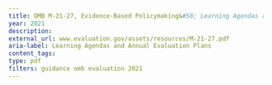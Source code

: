 ```yaml
---
title: OMB M-21-27, Evidence-Based Policymaking&#58; Learning Agendas and Annual Evaluation Plans
year: 2021
description: 
external_url: www.evaluation.gov/assets/resources/M-21-27.pdf
aria-label: Learning Agendas and Annual Evaluation Plans
content_tags: 
type: pdf
filters: guidance omb evaluation 2021
---
```


